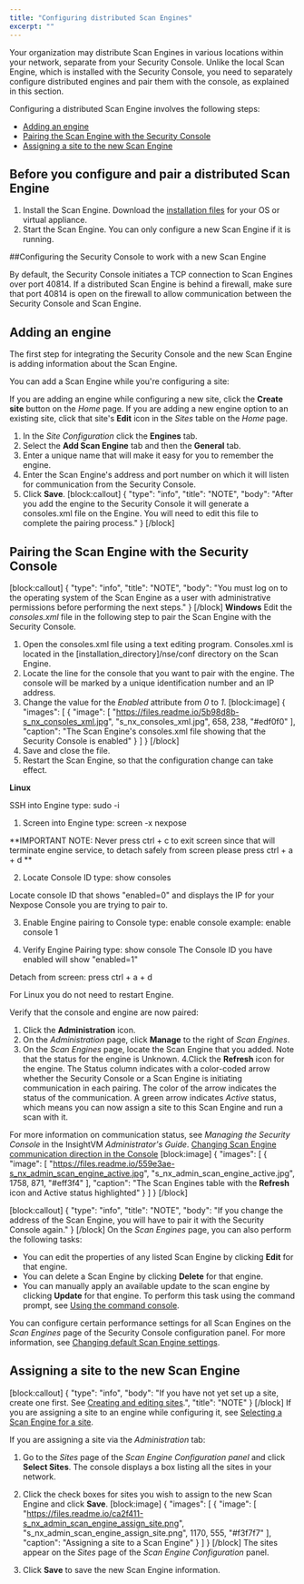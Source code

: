 ```yaml
---
title: "Configuring distributed Scan Engines"
excerpt: ""
---
```

Your organization may distribute Scan Engines in various locations within your network, separate from your Security Console. Unlike the local Scan Engine, which is installed with the Security Console, you need to separately configure distributed engines and pair them with the console, as explained in this section.

Configuring a distributed Scan Engine involves the following steps:

* [Adding an engine](doc:configuring-distributed-scan-engines#section-adding-an-engine) 
* [Pairing the Scan Engine with the Security Console](doc:configuring-distributed-scan-engines#section-pairing-the-scan-engine-with-the-security-console) 
* [Assigning a site to the new Scan Engine](doc:configuring-distributed-scan-engines#section-assigning-a-site-to-the-new-scan-engine) 

## Before you configure and pair a distributed Scan Engine

1. Install the Scan Engine. Download the [installation files](https://kb.help.rapid7.com/docs/insightvm-and-nexpose-installers-md5sum-files-and-virtual-appliances) for your OS or virtual appliance.
2. Start the Scan Engine. You can only configure a new Scan Engine if it is running.

##Configuring the Security Console to work with a new Scan Engine

By default, the Security Console initiates a TCP connection to Scan Engines over port 40814. If a distributed Scan Engine is behind a firewall, make sure that port 40814 is open on the firewall to allow communication between the Security Console and Scan Engine.

## Adding an engine

The first step for integrating the Security Console and the new Scan Engine is adding information about the Scan Engine.

You can add a Scan Engine while you're configuring a site:

If you are adding an engine while configuring a new site, click the **Create site** button on the _Home_ page.
If you are adding a new engine option to an existing site, click that site's **Edit** icon in the _Sites_ table on the _Home_ page.

1. In the _Site Configuration_ click the **Engines** tab.
2. Select the **Add Scan Engine** tab and then the **General** tab.
3. Enter a unique name that will make it easy for you to remember the engine.
4. Enter the Scan Engine's address and port number on which it will listen for communication from the Security Console.
5. Click **Save**.
[block:callout]
{
  "type": "info",
  "title": "NOTE",
  "body": "After you add the engine to the Security Console it will generate a consoles.xml file on the Engine. You will need to edit this file to complete the pairing process."
}
[/block]
## Pairing the Scan Engine with the Security Console
[block:callout]
{
  "type": "info",
  "title": "NOTE",
  "body": "You must log on to the operating system of the Scan Engine as a user with administrative permissions before performing the next steps."
}
[/block]
**Windows**
Edit the _consoles.xml_ file in the following step to pair the Scan Engine with the Security Console.
1. Open the consoles.xml file using a text editing program. Consoles.xml is located in the [installation_directory]/nse/conf directory on the Scan Engine.
2. Locate the line for the console that you want to pair with the engine. The console will be marked by a unique identification number and an IP address.
3. Change the value for the _Enabled_ attribute from _0_ to _1_.
[block:image]
{
  "images": [
    {
      "image": [
        "https://files.readme.io/5b98d8b-s_nx_consoles_xml.jpg",
        "s_nx_consoles_xml.jpg",
        658,
        238,
        "#edf0f0"
      ],
      "caption": "The Scan Engine's consoles.xml file showing that the Security Console is enabled"
    }
  ]
}
[/block]
4. Save and close the file.
5. Restart the Scan Engine, so that the configuration change can take effect.

**Linux**

SSH into Engine
type: sudo -i

1) Screen into Engine
type: screen -x nexpose

**IMPORTANT NOTE: Never press ctrl + c to exit screen since that will terminate engine service, to detach safely from screen please press ctrl + a + d
**

2) Locate Console ID
type: show consoles

Locate console ID that shows "enabled=0" and displays the IP for your Nexpose Console you are trying to pair to.

3) Enable Engine pairing to Console
type: enable console <Console ID>
example: enable console 1

4) Verify Engine Pairing
type: show console
The Console ID you have enabled will show "enabled=1"

Detach from screen: press ctrl + a + d

For Linux you do not need to restart Engine. 

Verify that the console and engine are now paired:
1. Click the **Administration** icon.
2. On the _Administration_ page, click **Manage** to the right of _Scan Engines_.
3. On the _Scan Engines_ page, locate the Scan Engine that you added.
Note that the status for the engine is Unknown.
4.Click the **Refresh** icon for the engine.
The Status column indicates with a color-coded arrow whether the Security Console or a Scan Engine is initiating communication in each pairing. The color of the arrow indicates the status of the communication. A green arrow indicates _Active_ status, which means you can now assign a site to this Scan Engine and run a scan with it.

For more information on communication status, see _Managing the Security Console_ in the InsightVM _Administrator's Guide_. [Changing Scan Engine communication direction in the Console](doc:managing-the-security-console#section-changing-scan-engine-communication-direction-in-the-console)
[block:image]
{
  "images": [
    {
      "image": [
        "https://files.readme.io/559e3ae-s_nx_admin_scan_engine_active.jpg",
        "s_nx_admin_scan_engine_active.jpg",
        1758,
        871,
        "#eff3f4"
      ],
      "caption": "The Scan Engines table with the **Refresh** icon and Active status highlighted"
    }
  ]
}
[/block]

[block:callout]
{
  "type": "info",
  "title": "NOTE",
  "body": "If you change the address of the Scan Engine, you will have to pair it with the Security Console again."
}
[/block]
On the _Scan Engines_ page, you can also perform the following tasks:
* You can edit the properties of any listed Scan Engine by clicking **Edit** for that engine.
* You can delete a Scan Engine by clicking **Delete** for that engine.
* You can manually apply an available update to the scan engine by clicking **Update** for that engine. To perform this task using the command prompt, see [Using the command console](doc:using-the-command-console).

You can configure certain performance settings for all Scan Engines on the _Scan Engines_ page of the Security Console configuration panel. For more information, see [Changing default Scan Engine settings](doc:managing-the-security-console#section-changing-default-scan-engine-settings).

## Assigning a site to the new Scan Engine
[block:callout]
{
  "type": "info",
  "body": "If you have not yet set up a site, create one first. See [Creating and editing sites](doc:creating-and-editing-sites).",
  "title": "NOTE"
}
[/block]
If you are assigning a site to an engine while configuring it, see [Selecting a Scan Engine for a site](doc:selecting-a-scan-engine-for-a-site).

If you are assigning a site via the _Administration_ tab:
1. Go to the _Sites_ page of the _Scan Engine Configuration panel_ and click **Select Sites**.
The console displays a box listing all the sites in your network.
2. Click the check boxes for sites you wish to assign to the new Scan Engine and click **Save**.
[block:image]
{
  "images": [
    {
      "image": [
        "https://files.readme.io/ca2f411-s_nx_admin_scan_engine_assign_site.png",
        "s_nx_admin_scan_engine_assign_site.png",
        1170,
        555,
        "#f3f7f7"
      ],
      "caption": "Assigning a site to a Scan Engine"
    }
  ]
}
[/block]
The sites appear on the _Sites_ page of the _Scan Engine Configuration_ panel.

3. Click **Save** to save the new Scan Engine information.
